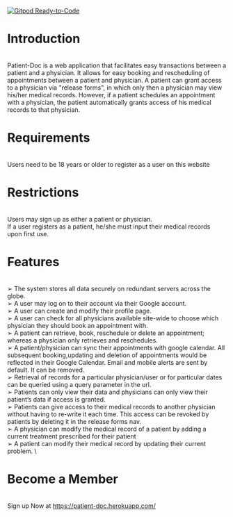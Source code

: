 [![Gitpod Ready-to-Code](https://img.shields.io/badge/Gitpod-Ready--to--Code-blue?logo=gitpod)](https://gitpod.io?#https://github.com/Auzel/Patient-Doc.git) 

# Introduction
\
Patient-Doc is a web application that facilitates easy transactions between a patient and a physician. 
It allows for easy booking and rescheduling of appointments between a patient and physician. 
A patient can grant access to a physician via "release forms", in which only then a physician may view his/her medical records. 
However, if a patient schedules an appointment with a physician, the patient automatically grants access of his medical records to that physician.

# Requirements 
\
Users need to be 18 years or older to register as a user on this website

# Restrictions
\
Users may sign up as either a patient or physician.  \
If a user registers as a patient, he/she must input their medical records upon first use.

# Features
\
➢ The system stores all data securely on redundant servers across the globe. \
➢ A user may log on to their account via their Google account. \
➢ A user can create and modify their profile page. \
➢ A user can check for all physicians available site-wide to choose which physician they should book an appointment with. \
➢ A patient can retrieve, book, reschedule or delete an appointment; whereas a physician only retrieves and reschedules. \
➢ A patient/physician can sync their appointments with google calendar. All subsequent booking,updating and deletion of appointments would be reflected in their Google Calendar. Email and mobile alerts are sent by default. It can be removed. \
➢ Retrieval of records for a particular physician/user or for particular dates can be queried using a query parameter in the url. \
➢ Patients can only view their data and physicians can only view their patient’s data if access is granted. \
➢ Patients can give access to their medical records to another physician without having to re-write it each time. This access can be revoked by patients by deleting it in the release forms nav. \
➢ A physician can modify the medical record of a patient by adding a current treatment prescribed for their patient \
➢ A patient can modify their medical record by updating their current problem. \


# Become a Member
\
Sign up Now at https://patient-doc.herokuapp.com/



